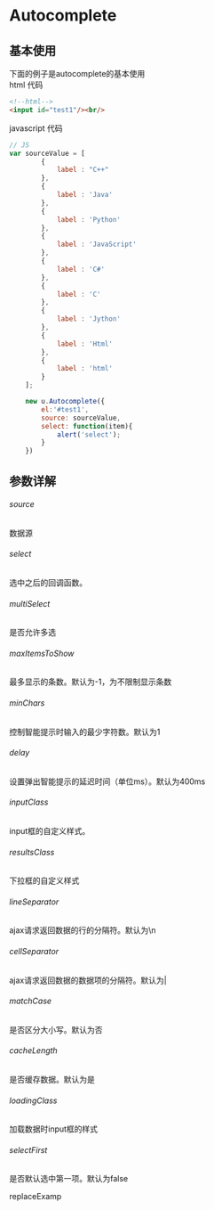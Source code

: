 # Autocomplete
## 基本使用
下面的例子是autocomplete的基本使用   
html 代码
``` html
<!--html-->
<input id="test1"/><br/>
```
javascript 代码
``` javascript
// JS
var sourceValue = [
        {
            label : "C++"
        },
        {
            label : 'Java'
        },
        {
            label : 'Python'
        },
        {
            label : 'JavaScript'
        },
        {
            label : 'C#'
        },
        {
            label : 'C'
        },
        {
            label : 'Jython'
        },
        {
            label : 'Html'
        },
        {
            label : 'html'
        }
    ];

    new u.Autocomplete({
        el:'#test1',
        source: sourceValue,
        select: function(item){
            alert('select');
        }
    })
```
## 参数详解
###### source
数据源

###### select
选中之后的回调函数。

###### multiSelect
是否允许多选

###### maxItemsToShow
最多显示的条数。默认为-1，为不限制显示条数

###### minChars
控制智能提示时输入的最少字符数。默认为1

###### delay
设置弹出智能提示的延迟时间（单位ms）。默认为400ms

###### inputClass
input框的自定义样式。

###### resultsClass
下拉框的自定义样式

###### lineSeparator
ajax请求返回数据的行的分隔符。默认为\n

###### cellSeparator
ajax请求返回数据的数据项的分隔符。默认为|

###### matchCase
是否区分大小写。默认为否

###### cacheLength
是否缓存数据。默认为是

###### loadingClass
加载数据时input框的样式

###### selectFirst
是否默认选中第一项。默认为false

replaceExamp